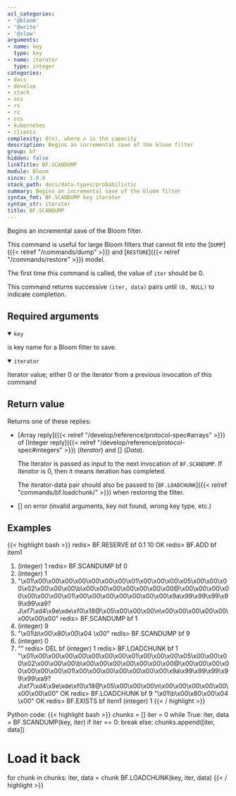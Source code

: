 ```yaml
---
acl_categories:
- '@bloom'
- '@write'
- '@slow'
arguments:
- name: key
  type: key
- name: iterator
  type: integer
categories:
- docs
- develop
- stack
- oss
- rs
- rc
- oss
- kubernetes
- clients
complexity: O(n), where n is the capacity
description: Begins an incremental save of the bloom filter
group: bf
hidden: false
linkTitle: BF.SCANDUMP
module: Bloom
since: 1.0.0
stack_path: docs/data-types/probabilistic
summary: Begins an incremental save of the bloom filter
syntax_fmt: BF.SCANDUMP key iterator
syntax_str: iterator
title: BF.SCANDUMP
---
```

Begins an incremental save of the Bloom filter.

This command is useful for large Bloom filters that cannot fit into the [`DUMP`]({{< relref "/commands/dump" >}}) and [`RESTORE`]({{< relref "/commands/restore" >}}) model.

The first time this command is called, the value of `iter` should be 0. 

This command returns successive `(iter, data)` pairs until `(0, NULL)` to indicate completion.

## Required arguments

<details open><summary><code>key</code></summary>

is key name for a Bloom filter to save.
</details>

<details open><summary><code>iterator</code></summary>

Iterator value; either 0 or the iterator from a previous invocation of this command
</details>

## Return value

Returns one of these replies:

- [Array reply]({{< relref "/develop/reference/protocol-spec#arrays" >}}) of [Integer reply]({{< relref "/develop/reference/protocol-spec#integers" >}}) (_Iterator_) and [] (_Data_). 

  The Iterator is passed as input to the next invocation of `BF.SCANDUMP`. If _Iterator_ is 0, then it means iteration has completed.

  The iterator-data pair should also be passed to [`BF.LOADCHUNK`]({{< relref "commands/bf.loadchunk/" >}}) when restoring the filter.

- [] on error (invalid arguments, key not found, wrong key type, etc.)

## Examples

{{< highlight bash >}}
redis> BF.RESERVE bf 0.1 10
OK
redis> BF.ADD bf item1
1) (integer) 1
redis> BF.SCANDUMP bf 0
1) (integer) 1
2) "\x01\x00\x00\x00\x00\x00\x00\x00\x01\x00\x00\x00\x05\x00\x00\x00\x02\x00\x00\x00\b\x00\x00\x00\x00\x00\x00\x00@\x00\x00\x00\x00\x00\x00\x00\x01\x00\x00\x00\x00\x00\x00\x00\x9a\x99\x99\x99\x99\x99\xa9?J\xf7\xd4\x9e\xde\xf0\x18@\x05\x00\x00\x00\n\x00\x00\x00\x00\x00\x00\x00\x00"
redis> BF.SCANDUMP bf 1
1) (integer) 9
2) "\x01\b\x00\x80\x00\x04 \x00"
redis> BF.SCANDUMP bf 9
1) (integer) 0
2) ""
redis> DEL bf
(integer) 1
redis> BF.LOADCHUNK bf 1 "\x01\x00\x00\x00\x00\x00\x00\x00\x01\x00\x00\x00\x05\x00\x00\x00\x02\x00\x00\x00\b\x00\x00\x00\x00\x00\x00\x00@\x00\x00\x00\x00\x00\x00\x00\x01\x00\x00\x00\x00\x00\x00\x00\x9a\x99\x99\x99\x99\x99\xa9?J\xf7\xd4\x9e\xde\xf0\x18@\x05\x00\x00\x00\n\x00\x00\x00\x00\x00\x00\x00\x00"
OK
redis> BF.LOADCHUNK bf 9 "\x01\b\x00\x80\x00\x04 \x00"
OK
redis> BF.EXISTS bf item1
(integer) 1
{{< / highlight >}}

Python code:
{{< highlight bash >}}
chunks = []
iter = 0
while True:
    iter, data = BF.SCANDUMP(key, iter)
    if iter == 0:
        break
    else:
        chunks.append([iter, data])

# Load it back
for chunk in chunks:
    iter, data = chunk
    BF.LOADCHUNK(key, iter, data)
{{< / highlight >}}
